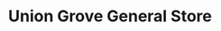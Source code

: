 ---
title: "Union Grove General Store"
url: /union-grove/union-grove-general-store/
shop: convenience
---